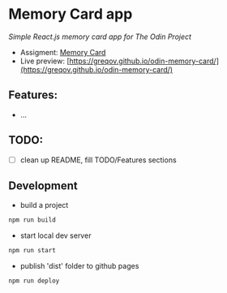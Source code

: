 # Memory Card app

_Simple React.js memory card app for The Odin Project_

- Assigment: [Memory Card](https://www.theodinproject.com/lessons/node-path-javascript-memory-card)
- Live preview: [https://greqov.github.io/odin-memory-card/](https://greqov.github.io/odin-memory-card/)

## Features:

- ...

## TODO:

- [ ] clean up README, fill TODO/Features sections

## Development

- build a project

```bash
npm run build
```

- start local dev server

```bash
npm run start
```

- publish 'dist' folder to github pages

```bash
npm run deploy
```
